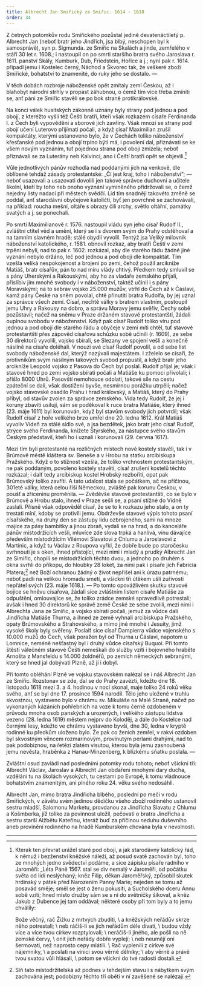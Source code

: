 ```yaml
---
title: Albrecht Jan Smiřický ze Smiřic. 1614 - 1618
order: 34
---
```

Z četných potomkův rodu Smiřického pozůstal jedině devatenáctiletý p. Albrecht Jan (neboť bratr jeho Jindřich, jsa blbý, neschopen byl k samosprávě), syn p. Sigmunda. ze Smiřic na Skalách a jinde, zemřelého v stáří 30 let r. 1608.; i nastoupil on po smrti staršího bratra svého Jaroslava r. 1611. panství Skály, Kumburk, Dub, Friedstein, Hořice a j.; nyní pak r. 1614. připadl jemu i Kostelec černý, Náchod a Škvorec tak, že veškeré zboží Smiřické, bohatství to znamenité, do ruky jeho se dostalo. —

V těch dobách rozbroje náboženské opět zmítaly zemí Českou, až i blahobyt národní strhly v propast záhubnou, o čemž tím více třeba zmíniti se, anť páni ze Smiřic stavěli se po bok straně protikrálovské.

Na konci válek husitských zákonně uznány byly strany pod jednou a pod obojí, z kteréžto vyšli též Čeští bratři, kteří však rozkazem císaře Ferdinanda I. z Čech byli vypověděni a sborové jich zavříny. Však mnozí se strany pod obojí učení Luterovo přijímati počali, a když císař Maximilian zrušil kompaktáty, kterými ustanoveno bylo, že v Čechách toliko náboženství křesťanské pod jednou a obojí trpíno býti má, i povolení dal, přiznávati se ke všem novým vyznáním, tuť pojednou strana pod obojí zmizela; neboť přiznávali se za Luterány neb Kalvinci, ano i Čeští bratři opět se objevili.[^59] 

Vůle jednotlivých pánův rozhodla nad poddanými jich na venkově, dle oblíbené tehdáž zásady protestantské: „Čí jest kraj, toho i náboženství“; — neboť usazovali a usazovati dovolili jen takové správce duchovní a učitele školní, kteří by toho neb onoho vyznání vymíněného přidržovali se, o čemž nejedny listy nadací při městech svědčí. Lid tím snadněji takovéto změně se poddal, anť starodávní obyčejové katoličtí, byť jen povrchně se zachovávali, na příklad: roucha mešní, oltáře s obrazy čili archy, světlo oltářní, památky svatých a j. se ponechali.

Po smrti Maximilianově r. 1576. nastoupil vládu syn jeho císař Rudolf II., zvláštní ctitel věd a umění, který se i s dvorem svým do Prahy odstěhoval a na tamním slavném hradě; stálé obydlí vyvolil. Tentýž jsa Veliký milovník náboženství katolického, r. 1581. obnovil rozkaz, aby bratři Čeští v zemi trpěni nebyli, nad to pak r. 1602. rozkázal, aby dle starého řádu žádné jiné vyznání nebylo držáno, leč pod jednou a pod obojí dle kompaktát. Tím vzešla veliká nespokojenost a brojení po zemi, čehož použil arcikníže Matiáš, bratr císařův, pán to nad míru vlády chtivý. Předkem tedy smluvil se s pány Uherskými a Rakouskými, aby ho za vladaře zemského přijali, přislíbiv jim mnohé svobody i v náboženství, taktéž učinil i s pány Moravskými; na to sebrav vojsko 25.000 mužův, vtrhl do Čech až k Čáslavi, kamž pány České na sněm povolal, chtě přinutiti bratra Rudolfa, by jej uznal za správce všech zemí. Císař, nechtě války s bratrem vlastním, postoupil jemu Uhry a Rakousy na dobro, a správu Moravy jemu svěřiv, Čechy sobě pozůstavil; načež na sněmu v Praze držaném stavové protestantští, žádali ouplnou svobodu v náboženství. Když pak císař Rudolf toliko víru pod jednou a pod obojí dle starého řádu a obyčeje v zemi míti chtěl, tuť stavové protestantští přes zápověd císařovu schůzku sobě učinili (r. 1609), ze sebe 30 direktorů vyvolili, vojsko sbírali, se Slezany ve spojení vešli a konečně násilně na císaře doléhali. V nouzi své císař Rudolf povolil, a od sebe list svobody náboženské dal, kterýž nazývali majestátem. I zželelo se císaři, že protivníkům svým násilným takových svobod propustil, a když bratr jeho arcikníže Leopold vojsko z Pasova do Čech byl poslal. Rudolf přijal je; však i stavové hned po zemi vojsko sbírati počali a Matiáše ku pomoci přivolali; i přišlo 8000 Uhrů. Pasovští nemohouce odolati, takové síle na cestu zpáteční se dali, však dostiženi byvše, nesmírnou porážku utrpěli; načež vojsko stavovské osadilo Prahu i hrad královský, a Matiáš, který do Prahy přibyl, od stavův zvolen za správce zemského. Vida tedy Rudolf, že jej i koruny zbaviti usilují, sám se poděkoval k ruce bratra Matiáše, který ihned (23. máje 1611) byl korunován, když byl stavům svobody jich potvrdil; však Rudolf císař z hoře velikého brzo umřel dne 20. ledna 1612. Král Matiáš vyvoliv Vídeň za stálé sídlo své, a jsa bezdětek, jako bratr jeho císař Rudolf, strýce svého Ferdinanda, knížete Štýrského, za nástupce svého stavům Českým představil, kteří ho i uznali i korunovali (29. června 1617).

Mezi tím byli protestanté na rozličných místech nové kostely stavěli, tak i v Brúmově městě kláštera sv. Beneše a v Hrobu na statku arcibiskupa Pražského. Když o to stížnost vzešla, že toliko vrchnostem protestantským, ne pak poddaným, povoleno kostely stavěti, císař zrušení kostelů těchto rozkázal; i dalť tedy arcibiskup kostel Hrobský rozbořiti, opat pak Brúmovský toliko zavříti. A tato udalost stala se počátkem, ač ne příčinou, 301eté války, která celou říši Německou, zvláště pak korunu Českou, v poušť a zříceninu proměnila. — Zvěděvše stavové protestantští, co se bylo v Brúmově a Hrobu stalo, ihned v Praze sešli se, a psaní stížné do Vídně zaslali. Přísně však odpověděl císař, že se to k rozkazu jeho stalo, a on ty trestati míní, kdoby se protivili jemu. Obdrževše stavové výpis tohoto psaní císařského, na druhý den se zástupy lidu ozbrojeného, sami na mnoze majíce za pásy bambitky a jinou zbraň, vydali se na hrad, a do kanceláře pánův místodržících vešli, mluvíce zde slova trpká a hanlivá, vinu dávajíce především místodržícím Vilémovi Slavatovi z Chlumu a Jaroslavovi z Martinic, a když tu Václav z Roupova vyřkl, že dobře bude po staročesku svrhnouti je s oken, ihned přistojící, mezi nimi i mladý a prudký Albrecht Jan ze Simiřic, chopili se místodržících těchto dvou, a jednoho po druhém s okna svrhli do příkopu, do hloubky 28 loket, za nimi pak i písaře jich Fabricia Platera;[^60]  než Boží ochranou žádný o život nepřišel ani k úrazu patrnému; neboť padli na velikou hromadu smetí, a všickni tři útěkem ušli zuřivosti nepřátel svých (23. máje 1618.). — Po tomto opovážlivém skutku stavové bojíce se hněvu císařova, žádali sice zvláštním listem císaře Matiáše za odpuštění, omlouvajíce se, že toliko zrádce zemské spravedlivě potrestali; avšak i hned 30 direktorů ke správě země České ze sebe zvolili, mezi nimi i Albrechta Jana ze Smiřic, a vojsko sbírati počali, jemuž za vůdce dali Jindřicha Matiáše Thurna, a ihned ze země vyhnali arcibiskupa Pražského, opaty Brúmovského a Strahovského, a mimo jiné mnohé i Jesuity, jimž vysoké školy byly svěřeny. Poslalť sice císař Dampierra vůdce vojenského s 10.000 mužů do Čech, však poražen byl od Thurna u Čáslavi, napotom u Lomnice, neméně nešťastný byl i druhý vůdce císařský Buquoi. Při tomto štěstí válečném stavové Čeští nemeškali do služby vzíti i bojovného hraběte Arnošta z Mansfeldu s 14.000 žoldnéřů, po zemích německých sebranými, který se hned jal dobývati Plzně, až jí i dobyl.

Při tomto obléhání Plzně ve vojsku stavovském nalézal se i náš Albrecht Jan ze Smiřic. Rozstonav se zde, dal se do Prahy zavézti, kdežto dne 18. listopadu 1618 mezi 3. a 4. hodinou v noci skonal, maje toliko 24 roků věku svého, anť se byl dne 17. prosince 1594 narodil. Tělo jeho uložené v truhlu skvostnou, vystaveno bylo v chrámu sv. Mikuláše na Malé Straně, načež po vykonaných kázáních pohřebních na voze k tomu černě ozdobeném v průvodu mnoha osob panských a urozených, i velikého zástupu lidstva vezeno (28. ledna 1619) městem nejprv do Koloděj, a dále do Kostelce nad černými lesy, kdežto ve chrámu vystaveno byvši, dne 30, ledna v kryptě rodinné ku předkům uloženo bylo. Že pak co ženich zemřel, v rakvi ozdoben byl skvostným věncem rozmarinovým, provinutým perlami drahými, nad to pak podobiznou, na řetězi zlatém visutou, kterou byla jemu zasnoubená jemu nevěsta, hraběnka z Hanau-Minzenberg, k blízkému sňatku poslala. —

Zvláštní osud zavládl nad posledními potomky rodu tohoto; neboť všickni tři: Albrecht Václav, Jaroslav a Albrecht Jan obdařeni mnohými dary ducha, vzděláni tu na školách vysokých, tu cestami po Evropě, k tomu vládnouce bohatstvím znamenitým, ani plného roku 24. věku svého nedosáhli.

Albrecht Jan, mimo bratra Jindřicha blbého, poslední po meči v rodu Smiřických, v závětu svém jedinou dědičku všeho zboží rodinného ustanovil sestru mladší, Salomonu Marketu, provdanou za Jindřicha Slavatu z Chlumu a Košmberka, jíž toliko za povinnost uložil, pečovati o bratra Jindřicha a sestru starší Alžbětu Kateřinu, kteráž buď za příčinou neduhu duševního aneb provinění rodinného na hradě Kumburském chována byla v nevolnosti.

-----------------------------

[^59]: Kterak ten převrat urážel staré pod obojí, a jak starodávný katolický řád, k němuž i bezženství kněžské náleží, až posud svatě zachován byl, toho ze mnohých jedno svědectví podáme, a sice zápisku písaře radního v Jaroměři: „Léta Páně 1567. stal se div nemalý v Jaroměři, od počátku světa od lidí neslýchaný; kněz Filip, děkan Jaroměřský, způsobil skutek hrdinský v pátek před Narozením Panny Marie; nejeden se tomu až posavád směje; směl se jest o ženu pokusiti, a Sucholského dceru Annu sobě vzíti; hned místo družby sám se s ní do světničky šikoval, a kněz Jakub z Dubence jej tam oddával; některé osoby při tom byly a to jemu chválily:

       Bože věčný, rač Žižku z mrtvých zbuditi, \\
        a kněžských neřádův skrze něho potrestali;  \\
        neb ráčíš-li se jich neřádům déle dívati,  \\
        budou vždy více a více tvou církev rozptylovali;  \\
        neráčíš-li jiného, ale pošli na ně zemské červy,  \\
        onit jich neřády dobře vyplejí; \\
        neb neumějí oni šermovati, než naprosto cepy mlátili. \\
        Rač vyplenili z církve své nájemníky, \\
        a poslati na vinici svou věrné dělníky;  \\
        aby věrně a právě tvou svatou vůli hlásali, \\
        potom se všickni do tvé radosti dostali.

[^60]: Síň tato místodržitelská až podnes v tehdejším stavu i s nábytkem svým zachována jest; podobizny těchto tří obětí v ní zavěšené se nalézají.
 
